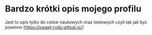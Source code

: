 # Bardzo krótki opis mojego profilu
Jest to opis tylko do celów naukowych oraz testowych czyli tak jak być powinno
[https://pawel-rydz.github.io/]

